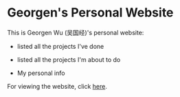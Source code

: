 # Georgen's Personal Website

This is Georgen Wu (吴国经)'s personal website:

* listed all the projects I've done

* listed all the projects I'm about to do

* My personal info

For viewing the website, click <a href="https://valuntiny.github.io/">here</a>.